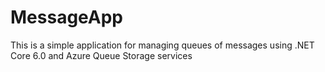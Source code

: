 # MessageApp
This is a simple application for managing queues of messages using .NET Core 6.0 and Azure Queue Storage services
